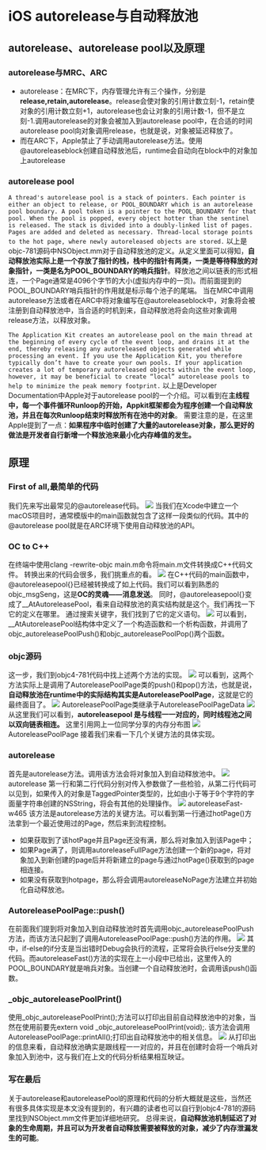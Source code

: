 # iOS autorelease与自动释放池
## autorelease、autorelease pool以及原理
### autorelease与MRC、ARC
* autorelease：在MRC下，内存管理允许有三个操作，分别是**release,retain,autorelease**。release会使对象的引用计数立刻-1，retain使对象的引用计数立刻+1，autorelease也会让对象的引用计数-1，但不是立刻-1.调用autorelease的对象会被加入到autorelease pool中，在合适的时间autorelease pool向对象调用release，也就是说，对象被延迟释放了。
* 而在ARC下，Apple禁止了手动调用autorelease方法。使用@autoreleaseblock创建自动释放池后，runtime会自动向在block中的对象加上autorelease
### autorelease pool
`
A thread's autorelease pool is a stack of pointers. Each pointer is either an object to release, or POOL_BOUNDARY which is an autorelease pool boundary. A pool token is a pointer to the POOL_BOUNDARY for that pool. When the pool is popped, every object hotter than the sentinel is released. The stack is divided into a doubly-linked list of pages. Pages are added and deleted as necessary. Thread-local storage points to the hot page, where newly autoreleased objects are stored.
`
以上是objc-781源码中NSObject.mm对于自动释放池的定义。从定义里面可以得知，**自动释放池实际上是一个存放了指针的栈，栈中的指针有两类，一类是等待释放的对象指针，一类是名为POOL_BOUNDARY的哨兵指针**。释放池之间以链表的形式相连，一个Page通常是4096个字节的大小(虚拟内存中的一页)。而前面提到的POOL_BOUNDARY哨兵指针的作用就是标示每个池子的尾端。
当在MRC中调用autorelease方法或者在ARC中将对象编写在@autoreleaseblock中，对象将会被注册到自动释放池中，当合适的时机到来，自动释放池将会向这些对象调用release方法，以释放对象。

`
The Application Kit creates an autorelease pool on the main thread at the beginning of every cycle of the event loop, and drains it at the end, thereby releasing any autoreleased objects generated while processing an event. If you use the Application Kit, you therefore typically don’t have to create your own pools. If your application creates a lot of temporary autoreleased objects within the event loop, however, it may be beneficial to create “local” autorelease pools to help to minimize the peak memory footprint.
`
以上是Developer Documentation中Apple对于autorelease pool的一个介绍。可以看到在**主线程中，每一个事件循环Runloop的开始，Appkit框架都会为程序创建一个自动释放池，并且在每次Runloop结束时释放所有在池中的对象**。
需要注意的是，在这里Apple提到了一点：**如果程序中临时创建了大量的autorelease对象，那么更好的做法是开发者自行新增一个释放池来最小化内存峰值的发生。**
## 原理
### First of all,最简单的代码
我们先来写出最常见的@autorelease代码。
![](assets/16796506777979.jpg)
当我们在Xcode中建立一个macOS项目时，通常模版中的main函数就包含了这样一段类似的代码。其中的@autorelease pool就是在ARC环境下使用自动释放池的API。
### OC to C++
在终端中使用clang -rewrite-objc main.m命令将main.m文件转换成C++代码文件。
转换出来的代码会很多，我们挑重点的看。
![](assets/16796507263602.jpg)
在C++代码的main函数中，@autoreleasepool{}已经被转换成了如上代码。我们可以看到熟悉的objc_msgSeng，这是**OC的灵魂——消息发送**。
同时，@autoreleasepool{}变成了__AtAutoreleasePool，看来自动释放池的真实结构就是这个。我们再找一下它的定义在哪里。
通过搜索关键字，我们找到了它的定义语句。
![](assets/16796507735746.jpg)
可以看到，__AtAutoreleasePool结构体中定义了一个构造函数和一个析构函数，并调用了objc_autoreleasePoolPush()和objc_autoreleasePoolPop()两个函数。
### objc源码
这一步，我们到objc4-781代码中找上述两个方法的实现。
![](assets/16796508162890.jpg)
可以看到，这两个方法实际上是调用了AutoreleasePoolPage类的push()和pop()方法，也就是说，**自动释放池在runtime中的实际结构其实是AutoreleasePoolPage**，这就是它的最终面目了。
![](assets/16796508538602.jpg)
AutoreleasePoolPage类继承于AutoreleasePoolPageData
![](assets/16796508739600.jpg)
从这里我们可以看到，**autoreleasepool 是与线程一一对应的，同时线程池之间以双向链表相连。**
这里引用网上一位同学分享的内存分布图
![](assets/16796509342634.jpg)
AutoreleasePoolPage
接着我们来看一下几个关键方法的具体实现。
### autorelease
首先是autorelease方法。调用该方法会将对象加入到自动释放池中。
![](assets/16796509967238.jpg)
autorelease
第一行和第二行代码分别对传入参数做了一些检验，从第二行代码可以见到，如果传入的对象是TaggedPointer类型的，比如由小于等于9个字符的字面量字符串创建的NSString，将会有其他的处理操作。
![](assets/16796510585924.jpg)
autoreleaseFast-w465
该方法是autorelease方法的关键方法。可以看到第一行通过hotPage()方法拿到一个最近使用过的Page，然后来到流程控制。
* 如果获取到了该hotPage并且Page还没有满，那么将对象加入到该Page中；
* 如果Page满了，则调用autoreleaseFullPage方法创建一个新的page，将对象加入到新创建的page后并将新建立的page与通过hotPage()获取到的page相连接。
* 如果没有获取到hotpage，那么将会调用autoreleaseNoPage方法建立并初始化自动释放池。
### AutoreleasePoolPage::push()
在前面我们提到将对象加入到自动释放池时首先调用objc_autoreleasePoolPush方法，而该方法只起到了调用AutoreleasePoolPage::push()方法的作用。
![](assets/16796511540351.jpg)
其中，if-else的if分支是当出错时Debug会执行的流程，正常将会执行else分支里的代码。而autoreleaseFast()方法的实现在上一小段中已给出，这里传入的POOL_BOUNDARY就是哨兵对象。当创建一个自动释放池时，会调用该push()函数。
### _objc_autoreleasePoolPrint()
使用_objc_autoreleasePoolPrint();方法可以打印出目前自动释放池中的对象，当然在使用前要先extern void _objc_autoreleasePoolPrint(void);.
该方法会调用AutoreleasePoolPage::printAll();打印出自动释放池中的相关信息。
![](assets/16796512074457.jpg)
从打印出的信息来看，自动释放池确实是跟线程一一对应的，并且在创建时会将一个哨兵对象加入到池中，这与我们在上文的代码分析结果相互映证。
### 写在最后
关于autorelease和autoreleasePool的原理和代码的分析大概就是这些，当然还有很多具体实现是本文没有提到的，有兴趣的读者也可以自行到objc4-781的源码里找到NSObject.mm文件更加详细地研究。
总得来说，**自动释放池机制延迟了对象的生命周期，并且可以为开发者自动释放需要被释放的对象，减少了内存泄漏发生的可能**。
